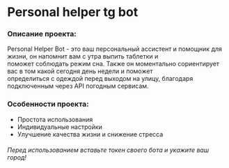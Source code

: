 # Personal helper tg bot
### Описание проекта:
Personal Helper Bot - это ваш персональный ассистент и помощник для жизни, он напомнит вам с утра выпить таблетки и </br>
поможет соблюдать режим сна. Также он моментально сориентирует вас в том какой сегодня день недели и поможет </br>
определиться с одеждой перед выходом на улицу, благодаря подключенным через API погодным сервисам.
### Особенности проекта:
- Простота использования
- Индивидуальные настройки
- Улучшение качества жизни и снижение стресса
###### Перед использованием вставьте токен своего бота и укажите ваш город!
